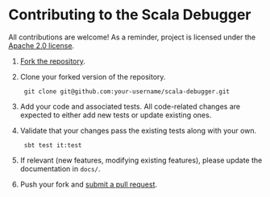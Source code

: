 # Contributing to the Scala Debugger

All contributions are welcome! As a reminder, project is licensed under the
[Apache 2.0 license][license].

1. [Fork the repository][fork].

2. Clone your forked version of the repository.

        git clone git@github.com:your-username/scala-debugger.git

3. Add your code and associated tests. All code-related changes are expected
   to either add new tests or update existing ones.

4. Validate that your changes pass the existing tests along with your own.

        sbt test it:test

5. If relevant (new features, modifying existing features), please update
   the documentation in `docs/`.

6. Push your fork and [submit a pull request][pull_request].

[license]: http://choosealicense.com/licenses/apache-2.0/
[fork]: https://github.com/ensime/scala-debugger#fork-destination-box
[pull_request]: https://github.com/ensime/scala-debugger/compare/

